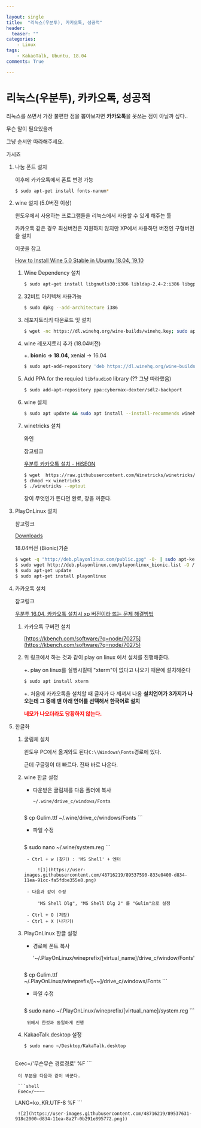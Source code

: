 ```yaml
---

layout: single
title:  "리눅스(우분투), 카카오톡, 성공적"
header:
  teaser: ""
categories: 
​	 - Linux
tags:
    - KakaoTalk, Ubuntu, 18.04
comments: True

---
```


# 리눅스(우분투), 카카오톡, 성공적

리눅스를 쓰면서 가장 불편한 점을 뽑아보자면 **카카오톡**을 못쓰는 점이 아닐까 싶다..

무슨 말이 필요있을까

그냥 순서만 따라해주세요.

가시죠


1. 나눔 폰트 설치

    이후에 카카오톡에서 폰트 변경 가능

    ```bash
    $ sudo apt-get install fonts-nanum*
    ```

2. wine 설치 (5.0버전 이상)

    윈도우에서 사용하는 프로그램들을 리눅스에서 사용할 수 있게 해주는 툴

    카카오톡 같은 경우 최신버전은 지원하지 않지만 XP에서 사용하던 버전인 구형버전을 설치

    이곳을 참고

    [How to Install Wine 5.0 Stable in Ubuntu 18.04, 19.10](http://ubuntuhandbook.org/index.php/2020/01/install-wine-5-0-stable-ubuntu-18-04-19-10/)

    1. Wine Dependency 설치

        ```bash
        $ sudo apt-get install libgnutls30:i386 libldap-2.4-2:i386 libgpg-error0:i386 libxml2:i386 libasound2-plugins:i386 libsdl2-2.0-0:i386 libfreetype6:i386 libdbus-1-3:i386 libsqlite3-0:i386
        ```

    2. 32비트 아키텍쳐 사용가능

        ```bash
        $ sudo dpkg --add-architecture i386
        ```

    3. 레포지토리키 다운로드 및 설치

        ```bash
        $ wget -nc https://dl.winehq.org/wine-builds/winehq.key; sudo apt-key add winehq.key
        ```

    4. wine 레포지토리 추가 (18.04버전)

        +. **bionic → 18.04**, xenial → 16.04

        ```bash
        $ sudo apt-add-repository 'deb https://dl.winehq.org/wine-builds/ubuntu/ bionic main'
        ```

    5. Add PPA for the requied `libfaudio0` library (?? 그냥 따라했음)

        ```bash
        $ sudo add-apt-repository ppa:cybermax-dexter/sdl2-backport
        ```

    6. wine 설치

        ```bash
        $ sudo apt update && sudo apt install --install-recommends winehq-stable
        ```

    7. winetricks 설치

        와인

        참고링크

        [우분투 카카오톡 설치 - HiSEON](https://hiseon.me/linux/ubuntu/ubuntu-kakaotalk/)

        ```bash
        $ wget  https://raw.githubusercontent.com/Winetricks/winetricks/master/src/winetricks
        $ chmod +x winetricks
        $ ./winetricks --optout
        ```

        창이 무엇인가 뜬다면 완료, 창을 꺼준다.

3. PlayOnLinux 설치

    참고링크

    [Downloads](https://www.playonlinux.com/en/download.html)

    18.04버전 (Bionic)기준

    ```bash
    $ wget -q "http://deb.playonlinux.com/public.gpg" -O- | sudo apt-key add -
    $ sudo wget http://deb.playonlinux.com/playonlinux_bionic.list -O /etc/apt/sources.list.d/playonlinux.list
    $ sudo apt-get update
    $ sudo apt-get install playonlinux
    ```

4. 카카오톡 설치

    참고링크

    [우분투 16.04, 카카오톡 설치시 xp 버전이라 뜨는 문제 해결방법](https://medium.com/@onlytojay/%EC%9A%B0%EB%B6%84%ED%88%AC-16-04-%EC%B9%B4%EC%B9%B4%EC%98%A4%ED%86%A1-%EC%84%A4%EC%B9%98%EC%8B%9C-xp-%EB%B2%84%EC%A0%84%EC%9D%B4%EB%9D%BC-%EB%9C%A8%EB%8A%94-%EB%AC%B8%EC%A0%9C-%ED%95%B4%EA%B2%B0%EB%B0%A9%EB%B2%95-24c6135fae9d)

    1. 카카오톡 구버전 설치

        [https://kbench.com/software/?q=node/70275](https://kbench.com/software/?q=node/70275)

    2. 위 링크에서 하는 것과 같이 play on linux 에서 설치를 진행해준다.

        +. play on linux를 실행시킬때 "xterm"이 없다고 나오기 때문에 설치해준다

        ```bash
        $ sudo apt install xterm
        ```

        +. 처음에 카카오톡을 설치할 때 글자가 다 깨져서 나옴
        **설치언어가 3가지가 나오는데 그 중에 맨 아래 언어를 선택해서 한국어로 설치**
    
        <font color='red'>**네모가 나오더라도 당황하지 않는다.**</font>

5. 한글화
    1. 굴림체 설치

        윈도우 PC에서 옮겨와도 된다```C:\\Windows\Fonts```경로에 있다.

        근데 구글링이 더 빠르다. 진짜 바로 나온다.

    2. wine 한글 설정
        - 다운받은 굴림체를 다음 폴더에 복사

            ```~/.wine/drive_c/windows/Fonts```

            ```bash
        $ cp Gulim.ttf ~/.wine/drive_c/windows/Fonts
            ```
        
        - 파일 수정

            ```bash
        $ sudo nano ~/.wine/system.reg
            ```

            - Ctrl + w (찾기) : 'MS Shell' + 엔터

                ![1](https://user-images.githubusercontent.com/48716219/89537590-833e0400-d834-11ea-91cc-fa5fdbe355e8.png)

            - 다음과 같이 수정
        
                "MS Shell Dlg", "MS Shell Dlg 2" 를 "Gulim"으로 설정
        
            - Ctrl + O (저장)
            - Ctrl + X (나가기)
        
    3. PlayOnLinux 한글 설정
        - 경로에 폰트 복사

            '~/.PlayOnLinux/wineprefix/[virtual_name]/drive_c/window/Fonts'

            ```bash
        $ cp Gulim.ttf ~/.PlayOnLinux/wineprefix/[~~]/drive_c/windows/Fonts
            ```
        
        - 파일 수정

            ```bash
        $ sudo nano ~/.PlayOnLinux/wineprefix/[virtual_name]/system.reg
            ```
        
            위에서 한것과 동일하게 진행
        
    4. KakaoTalk.desktop 설정

        ```bash
        $ sudo nano ~/Desktop/KakaTalk.desktop
        ```

        ```shell
    Exec=/'무슨무슨 경로경로' %F
        ```

        이 부분을 다음과 같이 바꾼다.

        ```shell
        Exec=/~~~~
    LANG=ko_KR.UTF-8 %F
        ```
        
        ![2](https://user-images.githubusercontent.com/48716219/89537631-918c2000-d834-11ea-8a27-0b291e895772.png))

